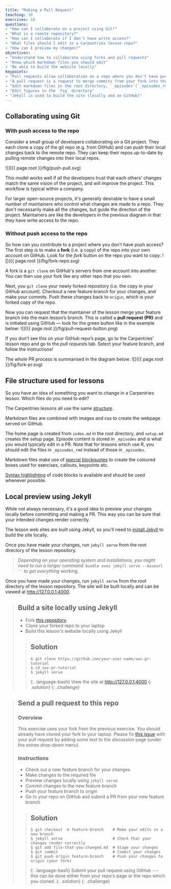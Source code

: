 ```yaml
---
title: "Making a Pull Request"
teaching: 10
exercises: 10
questions:
- "How can I collaborate on a project using Git?"
- "What is a remote repository?"
- "How can I collaborate if I don't have write access?"
- "What files should I edit in a Carpentries lesson repo?"
- "How can I preview my changes?"
objectives:
- "Understand how to collaborate using forks and pull requests"
- "Know which markdown files you should edit"
- "Be able to build the website locally"
keypoints:
- "Pull requests allow collaboration on a repo where you don't have push access"
- "A pull request is a request to merge commits from your fork into the original repo"
- "Edit markdown files in the root directory, `_episodes`(`_episodes_rmd` for R lessons), or `_extras`"
- "Edit figures in the `fig` directory"
- "Jekyll is used to build the site (locally and on GitHub)"
---
```

## Collaborating using Git
### With push access to the repo
Consider a small group of developers collaborating on a Git project.
They each clone a copy of the git repo (e.g. from GitHub) and can push their local changes back
to the remote repo.
They can keep their repos up-to-date by pulling remote changes into their local repos.

![]({{ page.root }}/fig/push-pull.svg)

This model works well if all the developers trust that each others' changes match the same vision
of the project, and will improve the project.
This workflow is typical within a company.

For larger open-source projects, it's generally desirable to have a small number of maintainers
who control what changes are made to a repo.
They don't necessarily make all the changes, but guide the direction of the project.
Maintainers are like the developers in the previous diagram in that they have write access to the repo.

### Without push access to the repo
So how can you contribute to a project where you don't have push access?
The first step is to make a **fork** (i.e. a copy) of the repo into your own account on GitHub.
Look for the *fork* button on the repo you want to copy:
![]({{ page.root }}/fig/fork-repo.svg)

A fork is a `git clone` on GitHub's servers from one account into another.
You can then use your fork like any other repo that you own.

Next, you `git clone` your newly forked repository (i.e. the copy in your GitHub account).
Checkout a new feature branch for your changes, and make your commits.
Push these changes back to `origin`, which is your forked copy of the repo.

Now you can request that the maintainer of the lesson merge your feature branch into the main lesson’s branch.
This is called a **pull request (PR)** and is initiated using GitHub — look for the green button
like in the example below:
![]({{ page.root }}/fig/pull-request-button.png)

If you don’t see this on your GitHub repo’s page, go to the Carpentries’ lesson repo
and go to the *pull requests* tab. Select your feature branch, and follow the instructions!


The whole PR process is summarised in the diagram below:
![]({{ page.root }}/fig/fork-pr.svg)


## File structure used for lessons
So you have an idea of something you want to change in a Carpentries lesson. Which files do you need to edit?

The Carpentries lessons all use the same [structure](http://carpentries.github.io/lesson-example/03-organization/index.html).

Markdown files are combined with images and css to create the webpage served on GitHub.

The home page is created from `index.md` in the root directory, and `setup.md` creates the setup page.
Episode content is stored in `_episodes` and is what you would typically edit in a PR.
Note that for lessons which use R, you should edit the files in `_episodes_rmd` instead of those in `_episodes`.

Markdown files make use of [special blockquotes](http://carpentries.github.io/lesson-example/04-formatting/index.html)
to create the coloured boxes used for exercises, callouts, keypoints etc.

[Syntax highlighting](http://carpentries.github.io/lesson-example/04-formatting/index.html#formatting-code)
of code blocks is available and should be used whenever possible.

## Local preview using Jekyll
While not always necessary, it's a good idea to preview your changes locally before committing
and making a PR. This way you can be sure that your intended changes render correctly.

The lesson web sites are built using Jekyll, so you'll need to
[install Jekyll] to build the site locally. 

Once you have made your changes, run `jekyll serve` from the root directory of the lesson repository. 

> *Depending on your operating system and installations, you might need* 
> *to run a longer command:* `bundle exec jekyll serve --baseurl ''` 
> *to get everything working.*

Once you have made your changes, run `jekyll serve` from the root directory of the lesson repository.
The site will be built locally and can be viewed at <http://127.0.0.1:4000>.

> ## Build a site locally using Jekyll
> - Fork [this repository](https://github.com/gcapes/swc-pr-tutorial).
> - Clone your forked repo to your laptop
> - Build this lesson's website locally using Jekyll
>
> > ## Solution
> > ```
> > $ git clone https://github.com/your-user-name/swc-pr-tutorial
> > $ cd swc-pr-tutorial
> > $ jekyll serve
> > ```
> > {: .language-bash}
> > View the site at <http://127.0.0.1:4000>
> {: .solution}
{: .challenge}

> ## Send a pull request to this repo
> ### Overview
> This exercise uses your fork from the previous exercise.
> You should already have cloned your fork to your laptop.
> Please fix [this issue](https://github.com/gcapes/swc-pr-tutorial/issues/10) with your pull request
> by adding some text to the *discussion* page (under the *extras* drop-down menu).
>
> ### Instructions
> - Check out a new feature branch for your changes
> - Make changes to the required file
> - Preview changes locally using `jekyll serve`
> - Commit changes to the new feature branch
> - Push your feature branch to origin
> - Go to your repo on GitHub and submit a PR from your new feature branch
>
> > ## Solution
> > ```
> > $ git checkout -b feature-branch    # Make your edits in a new branch
> > $ jekyll serve                      # Check that your changes render correctly
> > $ git add file-that-you-changed.md  # Stage your changes
> > $ git commit                        # Commit your changes
> > $ git push origin feature-branch    # Push your changes to origin (your fork)
> > ```
> > {: .language-bash}
> > Submit your pull request using GitHub --- this can be done either from your repo's page
> > or the repo which you cloned.
> {: .solution}
{: .challenge}

[install Jekyll]: http://carpentries.github.io/lesson-example/setup.html#optional-jekyll-setup-for-lesson-development
